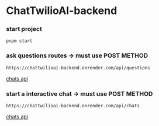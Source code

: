 # ChatTwilioAI-backend


### start project

```
pnpm start
```

### ask questions routes -> must use POST METHOD

```
https://chattwilioai-backend.onrender.com/api/questions
```
[chats api](https://chattwilioai-backend.onrender.com/api/questions)

### start a interactive chat -> must use POST METHOD

```
https://chattwilioai-backend.onrender.com/api/chats
```
[chats api](https://chattwilioai-backend.onrender.com/api/chats)